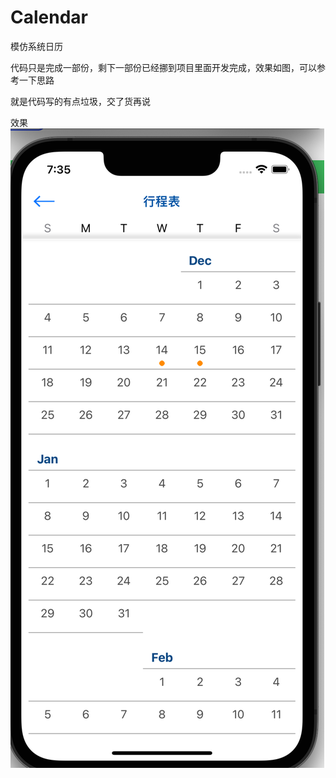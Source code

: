 # Calendar
模仿系统日历

代码只是完成一部份，剩下一部份已经挪到项目里面开发完成，效果如图，可以参考一下思路

就是代码写的有点垃圾，交了货再说



效果![image](image.png)